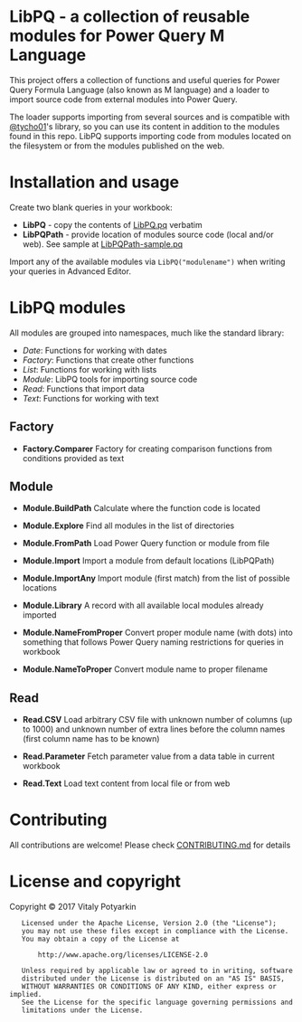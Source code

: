 # LibPQ - a collection of reusable modules for Power Query M Language

This project offers a collection of functions and useful queries for Power
Query Formula Language (also known as M language) and a loader to import source
code from external modules into Power Query.

The loader supports importing from several sources and is compatible with
[@tycho01](https://github.com/tycho01/pquery)'s library, so you can use its
content in addition to the modules found in this repo. LibPQ supports importing
code from modules located on the filesystem or from the modules published on
the web.


# Installation and usage

Create two blank queries in your workbook:

- **LibPQ** - copy the contents of [LibPQ.pq](LibPQ.pq) verbatim
- **LibPQPath** - provide location of modules source code (local and/or web).
  See sample at [LibPQPath-sample.pq](LibPQPath-sample.pq)

Import any of the available modules via `LibPQ("modulename")` when writing your
queries in Advanced Editor.


# LibPQ modules
All modules are grouped into namespaces, much like the standard library:

- *Date*: Functions for working with dates
- *Factory*: Functions that create other functions
- *List*: Functions for working with lists
- *Module*: LibPQ tools for importing source code
- *Read*: Functions that import data
- *Text*: Functions for working with text


## Factory

- **Factory.Comparer**
  Factory for creating comparison functions from conditions provided as text


## Module

- **Module.BuildPath**
  Calculate where the function code is located

- **Module.Explore**
  Find all modules in the list of directories

- **Module.FromPath**
  Load Power Query function or module from file

- **Module.Import**
  Import a module from default locations (LibPQPath)

- **Module.ImportAny**
  Import module (first match) from the list of possible locations

- **Module.Library**
  A record with all available local modules already imported

- **Module.NameFromProper**
  Convert proper module name (with dots) into something that follows Power
  Query naming restrictions for queries in workbook

- **Module.NameToProper**
  Convert module name to proper filename

## Read

- **Read.CSV**
  Load arbitrary CSV file with unknown number of columns (up to 1000) and
  unknown number of extra lines before the column names (first column name has
  to be known)

- **Read.Parameter**
  Fetch parameter value from a data table in current workbook

- **Read.Text**
  Load text content from local file or from web


# Contributing

All contributions are welcome!
Please check [CONTRIBUTING.md](CONTRIBUTING.md) for details


# License and copyright

Copyright © 2017 Vitaly Potyarkin
```
   Licensed under the Apache License, Version 2.0 (the "License");
   you may not use these files except in compliance with the License.
   You may obtain a copy of the License at

       http://www.apache.org/licenses/LICENSE-2.0

   Unless required by applicable law or agreed to in writing, software
   distributed under the License is distributed on an "AS IS" BASIS,
   WITHOUT WARRANTIES OR CONDITIONS OF ANY KIND, either express or implied.
   See the License for the specific language governing permissions and
   limitations under the License.
```
